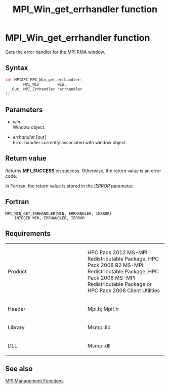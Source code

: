 ﻿---
title: MPI_Win_get_errhandler function
TOCTitle: MPI_Win_get_errhandler function
ms:assetid: dd5cd778-3db5-4d14-b08a-6f8eb23d4113
ms:mtpsurl: https://msdn.microsoft.com/en-us/library/Dn520606(v=VS.85)
ms:contentKeyID: 59361077
ms.date: 03/28/2018
mtps_version: v=VS.85
f1_keywords:
- MPI_WIN_GET_ERRHANDLER
- mpif/MPI_Win_get_errhandler
- mpi/MPI_WIN_GET_ERRHANDLER
dev_langs:
- C++
- C
---

# MPI\_Win\_get\_errhandler function

Gets the error handler for the MPI RMA window.

## Syntax

``` c++
int MPIAPI MPI_Win_get_errhandler(
        MPI_Win        win,
  _Out_ MPI_Errhandler *errhandler
);
```

## Parameters

  - *win*  
    Window object.

  - *errhandler* \[out\]  
    Error handler currently associated with window object.

## Return value

Returns **MPI\_SUCCESS** on success. Otherwise, the return value is an error code.

In Fortran, the return value is stored in the *IERROR* parameter.

## Fortran

    MPI_WIN_GET_ERRHANDLER(WIN, ERRHANDLER, IERROR)
        INTEGER WIN, ERRHANDLER, IERROR

## Requirements

<table>
<colgroup>
<col style="width: 50%" />
<col style="width: 50%" />
</colgroup>
<tbody>
<tr class="odd">
<td><p>Product</p></td>
<td><p>HPC Pack 2012 MS-MPI Redistributable Package, HPC Pack 2008 R2 MS-MPI Redistributable Package, HPC Pack 2008 MS-MPI Redistributable Package or HPC Pack 2008 Client Utilities</p></td>
</tr>
<tr class="even">
<td><p>Header</p></td>
<td>Mpi.h;
Mpif.h</td>
</tr>
<tr class="odd">
<td><p>Library</p></td>
<td>Msmpi.lib</td>
</tr>
<tr class="even">
<td><p>DLL</p></td>
<td>Msmpi.dll</td>
</tr>
</tbody>
</table>


## See also

[MPI Management Functions](mpi-management-functions.md)

